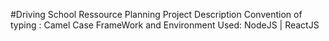#Driving School Ressource Planning
Project Description
Convention of typing : Camel Case
FrameWork and Environment Used: NodeJS | ReactJS

